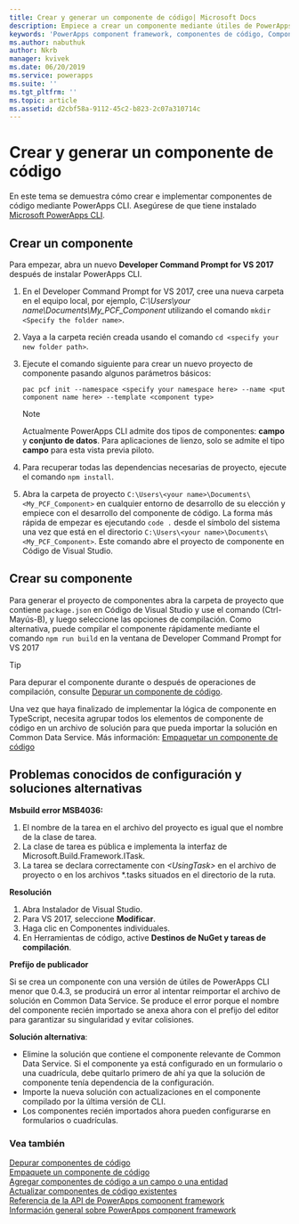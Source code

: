 ```yaml
---
title: Crear y generar un componente de código| Microsoft Docs
description: Empiece a crear un componente mediante útiles de PowerApps component framework
keywords: 'PowerApps component framework, componentes de código, Component Framework'
ms.author: nabuthuk
author: Nkrb
manager: kvivek
ms.date: 06/20/2019
ms.service: powerapps
ms.suite: ''
ms.tgt_pltfrm: ''
ms.topic: article
ms.assetid: d2cbf58a-9112-45c2-b823-2c07a310714c
---
```


# <a name="create-and-build-a-code-component"></a>Crear y generar un componente de código

En este tema se demuestra cómo crear e implementar componentes de código mediante PowerApps CLI. Asegúrese de que tiene instalado [Microsoft PowerApps CLI](https://aka.ms/PowerAppsCLI).

## <a name="create-a-new-component"></a>Crear un componente

Para empezar, abra un nuevo **Developer Command Prompt for VS 2017** después de instalar PowerApps CLI.

1. En el Developer Command Prompt for VS 2017, cree una nueva carpeta en el equipo local, por ejemplo, *C:\Users\your name\Documents\My_PCF_Component* utilizando el comando `mkdir <Specify the folder name>`.
2. Vaya a la carpeta recién creada usando el comando `cd <specify your new folder path>`.
3. Ejecute el comando siguiente para crear un nuevo proyecto de componente pasando algunos parámetros básicos:

    `pac pcf init --namespace <specify your namespace here> --name <put component name here> --template <component type>`
 
   > [!NOTE]
   > Actualmente PowerApps CLI admite dos tipos de componentes: **campo** y **conjunto de datos**.  Para aplicaciones de lienzo, solo se admite el tipo **campo** para esta vista previa piloto.

4. Para recuperar todas las dependencias necesarias de proyecto, ejecute el comando `npm install`.
5. Abra la carpeta de proyecto `C:\Users\<your name>\Documents\<My_PCF_Component>` en cualquier entorno de desarrollo de su elección y empiece con el desarrollo del componente de código. La forma más rápida de empezar es ejecutando `code .` desde el símbolo del sistema una vez que está en el directorio `C:\Users\<your name>\Documents\<My_PCF_Component>`. Este comando abre el proyecto de componente en Código de Visual Studio.

## <a name="build-your-component"></a>Crear su componente

Para generar el proyecto de componentes abra la carpeta de proyecto que contiene `package.json` en Código de Visual Studio y use el comando (Ctrl-Mayús-B), y luego seleccione las opciones de compilación. Como alternativa, puede compilar el componente rápidamente mediante el comando `npm run build` en la ventana de Developer Command Prompt for VS 2017

> [!TIP]
> Para depurar el componente durante o después de operaciones de compilación, consulte [Depurar un componente de código](debugging-custom-controls.md).

Una vez que haya finalizado de implementar la lógica de componente en TypeScript, necesita agrupar todos los elementos de componente de código en un archivo de solución para que pueda importar la solución en Common Data Service. Más información: [Empaquetar un componente de código](import-custom-controls.md)

## <a name="known-configuration-issues-and-workarounds"></a>Problemas conocidos de configuración y soluciones alternativas

**Msbuild error MSB4036:**

1. El nombre de la tarea en el archivo del proyecto es igual que el nombre de la clase de tarea.
2. La clase de tarea es pública e implementa la interfaz de Microsoft.Build.Framework.ITask.
3. La tarea se declara correctamente con *\<UsingTask>* en el archivo de proyecto o en los archivos *.tasks situados en el directorio de la ruta.

**Resolución**

1. Abra Instalador de Visual Studio. 
1. Para VS 2017, seleccione **Modificar**. 
1. Haga clic en Componentes individuales.
1. En Herramientas de código, active **Destinos de NuGet y tareas de compilación**.

**Prefijo de publicador**

Si se crea un componente con una versión de útiles de PowerApps CLI menor que 0.4.3, se producirá un error al intentar reimportar el archivo de solución en Common Data Service. Se produce el error porque el nombre del componente recién importado se anexa ahora con el prefijo del editor para garantizar su singularidad y evitar colisiones.

**Solución alternativa**:

- Elimine la solución que contiene el componente relevante de Common Data Service. Si el componente ya está configurado en un formulario o una cuadrícula, debe quitarlo primero de ahí ya que la solución de componente tenía dependencia de la configuración.  
- Importe la nueva solución con actualizaciones en el componente compilado por la última versión de CLI.
- Los componentes recién importados ahora pueden configurarse en formularios o cuadrículas.  


<!--2. When the components are created with the publisher prefix in mixed or upper case using the new CLI tooling version, it throws an error while importing the solution. This happens because the updated tooling version (0.4.3 and newer) now enforces the platform standard for lower case publisher prefix.

   **Workaround**:

    Update the solution and customizations to ensure that the associated prefix is modified to lower case and import the new solution into Common Data Service.-->


### <a name="see-also"></a>Vea también

[Depurar componentes de código](debugging-custom-controls.md)<br/>
[Empaquete un componente de código](import-custom-controls.md)<br/>
[Agregar componentes de código a un campo o una entidad](add-custom-controls-to-a-field-or-entity.md)<br/>
[Actualizar componentes de código existentes](updating-existing-controls.md)<br/>
[Referencia de la API de PowerApps component framework](reference/index.md)<br/>
[Información general sobre PowerApps component framework](overview.md)
